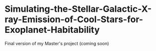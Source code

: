 # Simulating-the-Stellar-Galactic-X-ray-Emission-of-Cool-Stars-for-Exoplanet-Habitability
Final version of my Master's project (coming soon)
